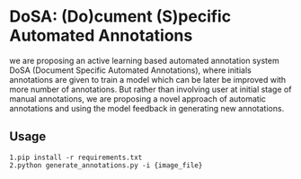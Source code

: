 
# DoSA: (Do)cument (S)pecific Automated Annotations

we are proposing an active learning based automated annotation system DoSA (Document Specific Automated Annotations), where initials annotations are given to train a model which can be later be improved with more number of annotations. But rather than involving user at initial stage of manual annotations, we are proposing a novel approach of automatic annotations and using the model feedback in generating new annotations. 

## Usage

```
1.pip install -r requirements.txt
2.python generate_annotations.py -i {image_file}
```